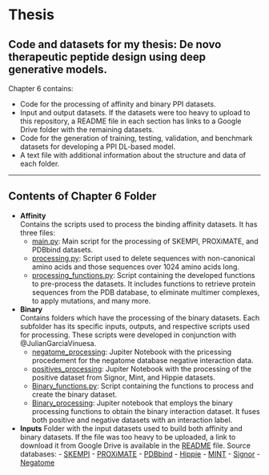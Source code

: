 # Thesis
Code and datasets for my thesis: De novo therapeutic peptide design using deep generative models.
---

Chapter 6 contains:
* Code for the processing of affinity and binary PPI datasets.
* Input and output datasets. If the datasets were too heavy to upload to this repository, a README file in each section has links to a Google Drive folder with the remaining datasets.
* Code for the generation of training, testing, validation, and benchmark datasets for developing a PPI DL-based model.
* A text file with additional information about the structure and data of each folder. 

---
## Contents of Chapter 6 Folder


* **Affinity**  
    Contains the scripts used to process the binding affinity datasets. It has three files:
    * [main.py](./Chapter_6/Affinity/main.py): Main script for the processing of SKEMPI, PROXiMATE, and PDBbind datasets.
    * [processing.py](./Chapter_6/Affinity/processing.py): Script used to delete sequences with non-canonical amino acids and those sequences over 1024 amino acids long. 
    * [processing_functions.py](./Chapter_6/Affinity/processing_functions.py): Script containing the developed functions to pre-process the datasets. It includes functions to retrieve protein sequences from the PDB database, to eliminate multimer complexes, to apply mutations, and many more. 
* **Binary**   
    Contains folders which have the processing of the binary datasets. Each subfolder has its specific inputs, outputs, and respective scripts used for processing. These scripts were developed in conjunction with @JulianGarciaVinuesa.
    * [negatome_processing](./Chapter_6/Binary/Binary/Binary_Negatives/negatome_processing.ipynb): Jupiter Notebook with the pricessing procedement for the negatome database negative interaction data.
    * [positives_processing](./Chapter_6/Binary/Binary/Binary_Positives/Positives_Processing.ipynb): Jupiter Notebook with the processing of the positive dataset from Signor, Mint, and Hippie datasets. 
    * [Binary_functions.py](Chapter_6/Binary/Binary/Binary_processing/Binary_functions.py): Script containing the functions to process and create the binary dataset.
    * [Binary_processing](Chapter_6/Binary/Binary/Binary_processing/Binary_processing.ipynb): Jupiter notebook that employs the binary processing functions to obtain the binary interaction dataset. It fuses both positive and negative datasets with an interaction label.
* **Inputs**
    Folder with the input datasets used to build both affinity and binary datasets. If the file was too heavy to be uploaded, a link to download it from Google Drive is available in the [README](./Chapter_6/Inputs/README.txt) file. Source databases:
        - [SKEMPI](https://life.bsc.es/pid/skempi2/database/index)
        - [PROXiMATE](https://www.iitm.ac.in/bioinfo/PROXiMATE/index.html)
        - [PDBbind](http://www.pdbbind.org.cn)
        - [Hippie](https://cbdm-01.zdv.uni-mainz.de/~mschaefer/hippie/download.php)
        - [MINT](https://mint.bio.uniroma2.it)
        - [Signor](https://signor.uniroma2.it)
        - [Negatome](https://mips.helmholtz-muenchen.de/proj/ppi/negatome/)
